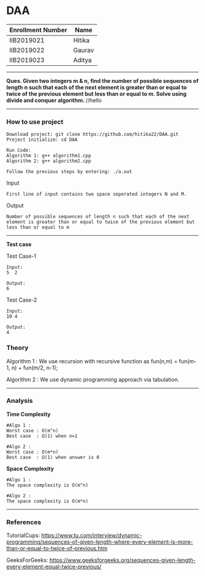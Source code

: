 ﻿# DAA
| Enrollment Number  | Name |
| ------------- | ------------- |
| IIB2019021  | Hitika   |
| IIB2019022  | Gaurav  |
| IIB2019023 | Aditya  |

<hr />

<strong> Ques. Given two integers m & n, find the number of possible sequences of
length n such that each of the next element is greater than or equal
to twice of the previous element but less than or equal to m. Solve
using divide and conquer algorithm.
</strong>
//hello

<hr />



### How to use project
```
Download project: git clone https://github.com/hitika22/DAA.git
Project initialize: cd DAA

Run Code:
Algorithm 1: g++ algorithm1.cpp
Algorithm 2: g++ algorithm2.cpp

Follow the previous steps by entering: ./a.out

```

Input
```
First line of input contains two space seperated integers N and M.
```

Output
```
Number of possible sequences of length n such that each of the next element is greater than or equal to twice of the previous element but less than or equal to m
```
---


**Test case**

Test Case-1
```
Input:
5  2

Output:
6
```
Test Case-2
```
Input:
10 4

Output:
4
```


### Theory
Algorithm 1 : We use recursion with recursive function as fun(n,m) =  fun(m-1, n) + fun(m/2, n-1); 


Algorithm 2 : We use dynamic programming approach via tabulation.

---


### Analysis

**Time Complexity**

```
#Algo 1 :
Worst case : O(m^n)
Best case  : Ω(1) when n=1

#Algo 2 :
Worst case : O(m*n)
Best case  : Ω(1) when answer is 0
```


**Space Complexity**

```
#Algo 1 :
The space complexity is O(m^n)

#Algo 2 :
The space complexity is O(m*n)
```
---

### References

TutorialCups: https://www.tu.com/interview/dynamic-programming/sequences-of-given-length-where-every-element-is-more-than-or-equal-to-twice-of-previous.htm

GeeksForGeeks: https://www.geeksforgeeks.org/sequences-given-length-every-element-equal-twice-previous/
